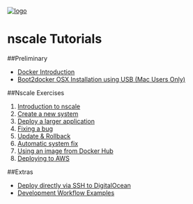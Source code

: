 <a href='http://nscale.nearform.com'>![logo][]</a>

nscale Tutorials
===============

##Preliminary
- [Docker Introduction](./docker-intro.md)
- [Boot2docker OSX Installation using USB (Mac Users Only)](./boot2docker-osx.md)

##Nscale Exercises
1. [Introduction to nscale](./1-nscale-intro.md)
2. [Create a new system](./2-create-a-system.md)
3. [Deploy a larger application](./3-deploy-larger-application.md)
4. [Fixing a bug](./4-config-&-logs.md)
5. [Update & Rollback](./5-update-&-rollback.md)
6. [Automatic system fix](./6-system-fix.md)
7. [Using an image from Docker Hub](./7-using-docker-images.md)
8. [Deploying to AWS](./8-deploy-to-aws.md)

##Extras
- [Deploy directly via SSH to DigitalOcean](./direct-digitalocean.md)
- [Development Workflow Examples](./development-workflow.md)

[do-referral]: https://www.digitalocean.com/?refcode=c85081546a8e

[logo]:../_imgs/logo.png
